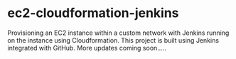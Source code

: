 # ec2-cloudformation-jenkins
Provisioning an EC2 instance within a custom network with Jenkins running on the instance using Cloudformation. This project is built using Jenkins integrated with GitHub. More updates coming soon.....
